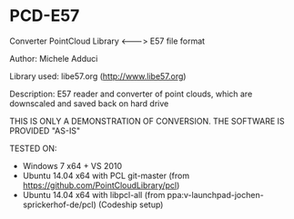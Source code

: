 PCD-E57 
=======

Converter PointCloud Library &lt;---> E57 file format

Author: Michele Adduci

Library used: libe57.org (http://www.libe57.org)

Description: E57 reader and converter of point clouds, which are downscaled and saved back on hard drive

THIS IS ONLY A DEMONSTRATION OF CONVERSION. THE SOFTWARE IS PROVIDED "AS-IS"

TESTED ON: 

- Windows 7 x64 + VS 2010 
- Ubuntu 14.04 x64 with PCL git-master (from https://github.com/PointCloudLibrary/pcl)
- Ubuntu 14.04 x64 with libpcl-all (from ppa:v-launchpad-jochen-sprickerhof-de/pcl) (Codeship setup)

